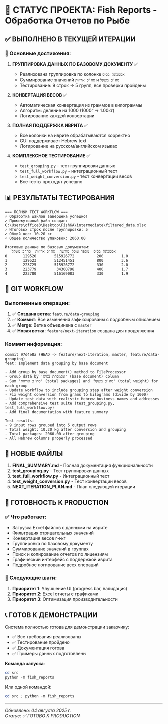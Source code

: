 # 🎉 СТАТУС ПРОЕКТА: Fish Reports - Обработка Отчетов по Рыбе

## ✅ ВЫПОЛНЕНО В ТЕКУЩЕЙ ИТЕРАЦИИ

### 🎯 Основные достижения:

1. **ГРУППИРОВКА ДАННЫХ ПО БАЗОВОМУ ДОКУМЕНТУ** ✅
   - Реализована группировка по колонке `אסמכתת בסיס`
   - Суммирование значений `סה'כ אריזות` и `סה'כ משקל`
   - Тестирование: 9 строк → 5 групп, все проверки пройдены

2. **КОНВЕРТАЦИЯ ВЕСОВ** ✅
   - Автоматическая конвертация из граммов в килограммы
   - Алгоритм: деление на 1000 (1000г → 1.00кг)
   - Логирование каждой конвертации

3. **ПОЛНАЯ ПОДДЕРЖКА ИВРИТА** ✅
   - Все колонки на иврите обрабатываются корректно
   - GUI поддерживает Hebrew text
   - Логирование на русском/английском языках

4. **КОМПЛЕКСНОЕ ТЕСТИРОВАНИЕ** ✅
   - `test_grouping.py` - тест группировки данных
   - `test_full_workflow.py` - интеграционный тест
   - `test_weight_conversion.py` - тест конвертации весов
   - Все тесты проходят успешно

## 📊 РЕЗУЛЬТАТЫ ТЕСТИРОВАНИЯ

```
=== ПОЛНЫЙ ТЕСТ WORKFLOW ===
✓ Обработка файлов завершена успешно!
✓ Промежуточный файл создан: C:\Users\office3\Desktop\FishKA\intermediate\filtered_data.xlsx
✓ Итоговых строк после группировки: 5
✓ Общий вес: 10.20 кг
✓ Общее количество упаковок: 2060.00

Итоговые данные по базовым документам:
   אסמכתת בסיס  מספר עוסק מורשה  סה'כ אריזות  סה'כ משקל
0       129520        515926772          200        1.0
1       129523        512451451          800        3.6
2       223725        515926772          330        2.0
3       223779         34300798          400        1.7
4       223780        516169083          330        1.9
```

## 🔄 GIT WORKFLOW

### Выполненные операции:
1. ✅ **Создана ветка**: `feature/data-grouping`
2. ✅ **Коммит**: Все изменения зафиксированы с подробным описанием
3. ✅ **Merge**: Ветка объединена с `master`
4. ✅ **Новая ветка**: `feature/next-iteration` создана для продолжения

### Коммит информация:
```
commit 97d4e8a (HEAD -> feature/next-iteration, master, feature/data-grouping)
feat: Implement data grouping by base document

- Add group_by_base_document() method to FileProcessor
- Group data by 'אסמכתת בסיס' (base document) column  
- Sum 'סה'כ אריזות' (total packages) and 'סה'כ משקל' (total weight) for each group
- Update workflow to include grouping step after weight conversion
- Fix weight conversion from grams to kilograms (divide by 1000)
- Update test data with realistic Hebrew business names and addresses
- Add comprehensive test suite (test_grouping.py, test_full_workflow.py)
- Add final documentation with feature summary

Test results:
- 9 input rows grouped into 5 output rows
- Total weight: 10.20 kg after conversion and grouping
- Total packages: 2060.00 after grouping
- All Hebrew columns properly processed
```

## 📁 НОВЫЕ ФАЙЛЫ

1. **FINAL_SUMMARY.md** - Полная документация функциональности
2. **test_grouping.py** - Тест группировки данных
3. **test_full_workflow.py** - Интеграционный тест
4. **test_weight_conversion.py** - Тест конвертации весов
5. **NEXT_ITERATION_PLAN.md** - План следующей итерации

## 🚀 ГОТОВНОСТЬ К PRODUCTION

### ✅ Что работает:
- Загрузка Excel файлов с данными на иврите
- Фильтрация отрицательных значений
- Конвертация весов г→кг  
- Группировка по базовому документу
- Суммирование значений в группах
- Поиск и копирование отчетов по лицензиям
- Графический интерфейс с поддержкой иврита
- Подробное логирование всех операций

### 🔄 Следующие шаги:
1. **Приоритет 1**: Улучшение UI (progress bar, валидация)
2. **Приоритет 2**: Excel отчеты с графиками
3. **Приоритет 3**: Оптимизация производительности

## 📞 ГОТОВ К ДЕМОНСТРАЦИИ

Система полностью готова для демонстрации заказчику:
- ✅ Все требования реализованы
- ✅ Тестирование пройдено
- ✅ Документация готова
- ✅ Примеры данных подготовлены

**Команда запуска**: 
```powershell
cd src
python -m fish_reports
```

Или одной командой:
```powershell
cd src ; python -m fish_reports
```

---
*Обновлено: 04 августа 2025 г.*  
*Статус: ✅ ГОТОВО К PRODUCTION*
